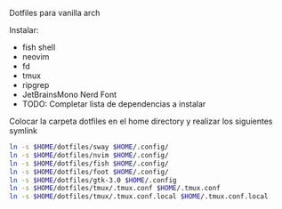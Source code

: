 Dotfiles para vanilla arch

Instalar: 

- fish shell
- neovim
- fd
- tmux
- ripgrep
- JetBrainsMono Nerd Font
- TODO: Completar lista de dependencias a instalar

Colocar la carpeta dotfiles en el home directory y realizar los siguientes symlink

```bash
ln -s $HOME/dotfiles/sway $HOME/.config/
ln -s $HOME/dotfiles/nvim $HOME/.config/
ln -s $HOME/dotfiles/fish $HOME/.config/
ln -s $HOME/dotfiles/foot $HOME/.config/
ln -s $HOME/dotfiles/gtk-3.0 $HOME/.config
ln -s $HOME/dotfiles/tmux/.tmux.conf $HOME/.tmux.conf
ln -s $HOME/dotfiles/tmux/.tmux.conf.local $HOME/.tmux.conf.local
```
